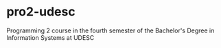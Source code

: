 # pro2-udesc
Programming 2 course in the fourth semester of the Bachelor's Degree in Information Systems at UDESC
